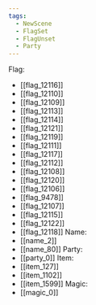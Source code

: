 ```yaml
---
tags:
  - NewScene
  - FlagSet
  - FlagUnset
  - Party
---
```

Flag:
- [[flag_12116]]
- [[flag_12110]]
- [[flag_12109]]
- [[flag_12113]]
- [[flag_12114]]
- [[flag_12121]]
- [[flag_12119]]
- [[flag_12111]]
- [[flag_12117]]
- [[flag_12112]]
- [[flag_12108]]
- [[flag_12120]]
- [[flag_12106]]
- [[flag_9478]]
- [[flag_12107]]
- [[flag_12115]]
- [[flag_12122]]
- [[flag_12118]]
Name:
- [[name_2]]
- [[name_80]]
Party:
- [[party_0]]
Item:
- [[item_127]]
- [[item_1102]]
- [[item_1599]]
Magic:
- [[magic_0]]
